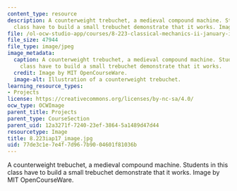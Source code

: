 ```yaml
---
content_type: resource
description: A counterweight trebuchet, a medieval compound machine. Students in this
  class have to build a small trebuchet demonstrate that it works. Image by MIT OpenCourseWare.
file: /ol-ocw-studio-app/courses/8-223-classical-mechanics-ii-january-iap-2017/77de3c1e7e4f7d967b9004601f81036b_8.223iap17_image.jpg
file_size: 47944
file_type: image/jpeg
image_metadata:
  caption: A counterweight trebuchet, a medieval compound machine. Students in this
    class have to build a small trebuchet demonstrate that it works.
  credit: Image by MIT OpenCourseWare.
  image-alt: Illustration of a counterweight trebuchet.
learning_resource_types:
- Projects
license: https://creativecommons.org/licenses/by-nc-sa/4.0/
ocw_type: OCWImage
parent_title: Projects
parent_type: CourseSection
parent_uid: 12a3271f-7240-23ef-3864-5a1489d47d44
resourcetype: Image
title: 8.223iap17_image.jpg
uid: 77de3c1e-7e4f-7d96-7b90-04601f81036b
---
```

A counterweight trebuchet, a medieval compound machine. Students in this class have to build a small trebuchet demonstrate that it works. Image by MIT OpenCourseWare.